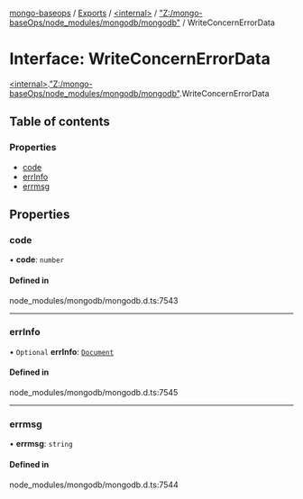 [mongo-baseops](../README.md) / [Exports](../modules.md) / [\<internal\>](../modules/internal_.md) / ["Z:/mongo-baseOps/node\_modules/mongodb/mongodb"](../modules/internal_._Z__mongo_baseOps_node_modules_mongodb_mongodb_.md) / WriteConcernErrorData

# Interface: WriteConcernErrorData

[\<internal\>](../modules/internal_.md).["Z:/mongo-baseOps/node\_modules/mongodb/mongodb"](../modules/internal_._Z__mongo_baseOps_node_modules_mongodb_mongodb_.md).WriteConcernErrorData

## Table of contents

### Properties

- [code](internal_._Z__mongo_baseOps_node_modules_mongodb_mongodb_.WriteConcernErrorData.md#code)
- [errInfo](internal_._Z__mongo_baseOps_node_modules_mongodb_mongodb_.WriteConcernErrorData.md#errinfo)
- [errmsg](internal_._Z__mongo_baseOps_node_modules_mongodb_mongodb_.WriteConcernErrorData.md#errmsg)

## Properties

### code

• **code**: `number`

#### Defined in

node_modules/mongodb/mongodb.d.ts:7543

___

### errInfo

• `Optional` **errInfo**: [`Document`](internal_._Z__mongo_baseOps_node_modules_mongodb_mongodb_.BSON.Document.md)

#### Defined in

node_modules/mongodb/mongodb.d.ts:7545

___

### errmsg

• **errmsg**: `string`

#### Defined in

node_modules/mongodb/mongodb.d.ts:7544
